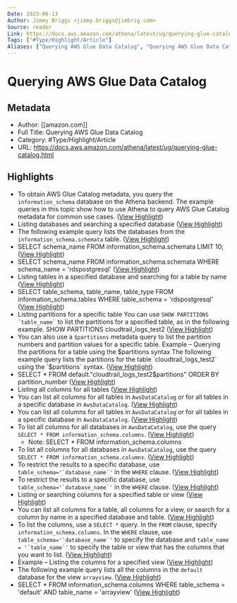 ```yaml
---
Date: 2023-06-13
Author: Jimmy Briggs <jimmy.briggs@jimbrig.com>
Source: reader
Link: https://docs.aws.amazon.com/athena/latest/ug/querying-glue-catalog.html
Tags: ["#Type/Highlight/Article"]
Aliases: ["Querying AWS Glue Data Catalog", "Querying AWS Glue Data Catalog"]
---
```

# Querying AWS Glue Data Catalog

## Metadata
- Author: [[amazon.com]]
- Full Title: Querying AWS Glue Data Catalog
- Category: #Type/Highlight/Article
- URL: https://docs.aws.amazon.com/athena/latest/ug/querying-glue-catalog.html

## Highlights
- To obtain AWS Glue Catalog metadata, you query the `information_schema` database on the Athena backend. The example queries in this topic show how to use Athena to query AWS Glue Catalog metadata for common use cases. ([View Highlight](https://read.readwise.io/read/01gwn9sj2163nqyc53r8ar8eyq))
- Listing databases and searching a specified database ([View Highlight](https://read.readwise.io/read/01gwn9srbypg7n7qha18gkx0f8))
- The following example query lists the databases from the `information_schema.schemata` table. ([View Highlight](https://read.readwise.io/read/01gwn9sv8bh3fx4zeb3r4aeea1))
- SELECT schema_name FROM information_schema.schemata LIMIT 10; ([View Highlight](https://read.readwise.io/read/01gwn9syt67y4szskcfaf620fn))
- SELECT schema_name FROM information_schema.schemata WHERE schema_name = 'rdspostgresql' ([View Highlight](https://read.readwise.io/read/01gwn9t6geyfpkwtjq77tyvsh7))
- Listing tables in a specified database and searching for a table by name ([View Highlight](https://read.readwise.io/read/01gwn9tdk1pjm7e5yh2kywe65g))
- SELECT table_schema, table_name, table_type FROM information_schema.tables WHERE table_schema = 'rdspostgresql' ([View Highlight](https://read.readwise.io/read/01gwn9tkfrhe8y2vr91527w928))
- Listing partitions for a specific table
  You can use `` SHOW PARTITIONS `table_name` `` to list the partitions for a specified table, as in the following example.
  SHOW PARTITIONS cloudtrail_logs_test2 ([View Highlight](https://read.readwise.io/read/01gwn9twkyc79vh1wew3r162a1))
- You can also use a `$partitions` metadata query to list the partition numbers and partition values for a specific table.
  Example – Querying the partitions for a table using the $partitions syntax
  The following example query lists the partitions for the table `cloudtrail_logs_test2` using the `$partitions` syntax. ([View Highlight](https://read.readwise.io/read/01gwn9v9pt9fdazxwm23cvjcst))
- SELECT * FROM default."cloudtrail_logs_test2$partitions" ORDER BY partition_number ([View Highlight](https://read.readwise.io/read/01gwn9vejrh3jenjcnzrb3nygq))
- Listing all columns for all tables ([View Highlight](https://read.readwise.io/read/01gwn9vnb5emkk5eza14gz26fz))
- You can list all columns for all tables in `AwsDataCatalog` or for all tables in a specific database in `AwsDataCatalog`. ([View Highlight](https://read.readwise.io/read/01gwn9wzrxbfr4jnanmv4vx7wm))
- You can list all columns for all tables in `AwsDataCatalog` or for all tables in a specific database in `AwsDataCatalog`. ([View Highlight](https://read.readwise.io/read/01gwn9x0e1pqy5ts2t2zw7tqb5))
- To list all columns for all databases in `AwsDataCatalog`, use the query `SELECT * FROM information_schema.columns`. ([View Highlight](https://read.readwise.io/read/01gwn9x1z2vw0fd28qhc31mznf))
    - Note: SELECT * FROM information_schema.columns
- To list all columns for all databases in `AwsDataCatalog`, use the query `SELECT * FROM information_schema.columns`. ([View Highlight](https://read.readwise.io/read/01gwn9x2ywcwnefhfgqvt31hx3))
- To restrict the results to a specific database, use ``table_schema='`database_name`'`` in the `WHERE` clause. ([View Highlight](https://read.readwise.io/read/01gwn9x4a73jvdrxp23587ek7j))
- To restrict the results to a specific database, use ``table_schema='`database_name`'`` in the `WHERE` clause. ([View Highlight](https://read.readwise.io/read/01gwn9x4g66q8x1pazn4k70bbj))
- Listing or searching columns for a specified table or view ([View Highlight](https://read.readwise.io/read/01gwn9xq9a9a0bg6fkw8p6m4r2))
- You can list all columns for a table, all columns for a view, or search for a column by name in a specified database and table. ([View Highlight](https://read.readwise.io/read/01gwn9xs4nc48rymvavnvy6k22))
- To list the columns, use a `SELECT *` query. In the `FROM` clause, specify `information_schema.columns`. In the `WHERE` clause, use ``table_schema='`database_name`'`` to specify the database and ``table_name = '`table_name`'`` to specify the table or view that has the columns that you want to list. ([View Highlight](https://read.readwise.io/read/01gwn9xtma3beffkkqj491rpe0))
- Example – Listing the columns for a specified view ([View Highlight](https://read.readwise.io/read/01gwn9y9a2shdptdnq25vznkcr))
- The following example query lists all the columns in the `default` database for the view `arrayview`. ([View Highlight](https://read.readwise.io/read/01gwn9yaq90dy1hdeg68yt6te0))
- SELECT * FROM information_schema.columns WHERE table_schema = 'default' AND table_name = 'arrayview' ([View Highlight](https://read.readwise.io/read/01gwn9ye1266wajrbxhfpqst6c))
